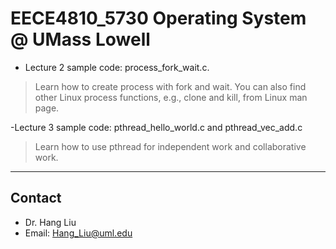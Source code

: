 # EECE4810_5730 Operating System @ UMass Lowell

- Lecture 2 sample code: process_fork_wait.c.
> Learn how to create process with fork and wait. You can also find other Linux process functions, e.g., clone and kill, from Linux man page.

-Lecture 3 sample code: pthread_hello_world.c and pthread_vec_add.c
> Learn how to use pthread for independent work and collaborative work.

----
Contact
----
- Dr. Hang Liu
- Email: Hang_Liu@uml.edu

